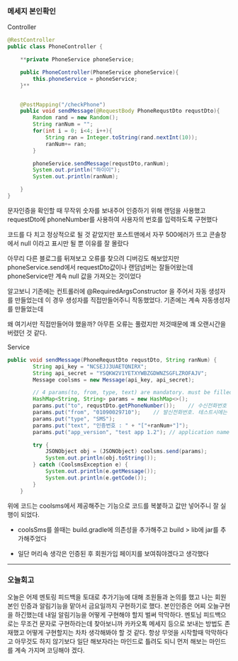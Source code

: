 ### 메세지 본인확인

Controller
```java
@RestController
public class PhoneController {

    **private PhoneService phoneService;

    public PhoneController(PhoneService phoneService){
        this.phoneService = phoneService;
    }**


    @PostMapping("/checkPhone")
    public void sendMessage(@RequestBody PhoneRequstDto requstDto){
        Random rand = new Random();
        String ranNum = "";
        for(int i = 0; i<4; i++){
            String ran = Integer.toString(rand.nextInt(10));
            ranNum+= ran;
        }

        phoneService.sendMessage(requstDto,ranNum);
        System.out.println("하이이");
        System.out.println(ranNum);

    }
}
```
문자인증을 확인할 때 무작위 숫자를 보내주어 인증하기 위해 랜덤을 사용했고 requestDto에 phoneNumber를 사용하여 사용자의 번호를 입력하도록 구현했다

코드를 다 치고 정상적으로 될 것 같았지만 포스트맨에서 자꾸 500에러가 뜨고 콘솔창에서 null 이라고 표시만 될 뿐 이유를 잘 몰랐다

아무리 다른 블로그를 뒤져보고 오류를 찾으려 디버깅도 해보았지만 phoneService.send에서 requestDto값이나 랜덤넘버는 잘들어왔는데 phoneService만 계속 null 값을 가져오는 것이었다

알고보니 기존에는 컨트롤러에 @RequiredArgsConstructor 을 주어서 자동 생성자를 만들었는데 이 경우 생성자를 직접만들어주니 작동했었다. 기존에는 계속 자동생성자를 만들었는데

왜 여기서만 직접만들어야 했을까? 아무튼 오류는 풀렸지만 저것때문에 꽤 오랜시간을 버렸던 것 같다.

Service
```java
public void sendMessage(PhoneRequstDto requstDto, String ranNum) {
        String api_key = "NCSEJJ3UAETQNIRX";
        String api_secret = "YSQKW2V1YETXYWBZGDWNZSGFLZROFAJV";
        Message coolsms = new Message(api_key, api_secret);

        // 4 params(to, from, type, text) are mandatory. must be filled
        HashMap<String, String> params = new HashMap<>();
        params.put("to", requstDto.getPhoneNumber());    // 수신전화번호
        params.put("from", "01090029710");    // 발신전화번호. 테스트시에는 발신,수신 둘다 본인 번호로 하면 됨
        params.put("type", "SMS");
        params.put("text", "인증번호 : " + "["+ranNum+"]");
        params.put("app_version", "test app 1.2"); // application name and version

        try {
            JSONObject obj = (JSONObject) coolsms.send(params);
            System.out.println(obj.toString());
        } catch (CoolsmsException e) {
            System.out.println(e.getMessage());
            System.out.println(e.getCode());
        }
    }
```

위에 코드는 coolsms에서 제공해주는 기능으로 코드를 복붙하고 값만 넣어주니 잘 실행이 되었다.

+ coolsSms를 쓸때는 build.gradle에 의존성을 추가해주고 build > lib에 jar를 추가해주었다

+ 일단 머리속 생각은 인증된 후 회원가입 페이지를 보여줘야겠다고 생각했다

--- 

### 오늘회고

오늘은 어제 멘토링 피드백을 토대로 추가기능에 대해 조원들과 논의를 했고 나는 회원 본인 인증과 알림기능을 맡아서 금요일까지 구현하기로 했다. 본인인증은 어찌 오늘구현을 하긴했는데
내일 알림기능을 어떻게 구현해야 할지 벌써 막막하다. 멘토님 피드백으로는 무조건 문자로 구현하라는데 찾아보니까 카카오톡 메세지 등으로 보내는 방법도 존재했고 어떻게 구현할지는 차차 
생각해봐야 할 것 같다. 항상 무엇을 시작할때 막막하다고 아무것도 하지 않기보다 일단 해보자라는 마인드로 틀려도 되니 먼저 해보는 마인드를 계속 가지며 코딩해야 겠다.
